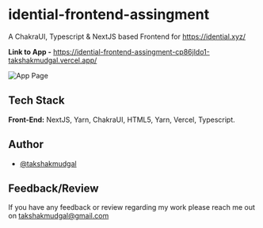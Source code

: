 # idential-frontend-assingment
A ChakraUI, Typescript & NextJS based Frontend for https://idential.xyz/

**Link to App -** https://idential-frontend-assingment-cp86jldo1-takshakmudgal.vercel.app/

![App Page](https://i.imgur.com/4Q29Qot.png)

## Tech Stack

**Front-End:** NextJS, Yarn, ChakraUI, HTML5, Yarn, Vercel, Typescript.

## Author

- [@takshakmudgal](https://www.github.com/takshakmudgal)

## Feedback/Review

If you have any feedback or review regarding my work please reach me out on takshakmudgal@gmail.com
